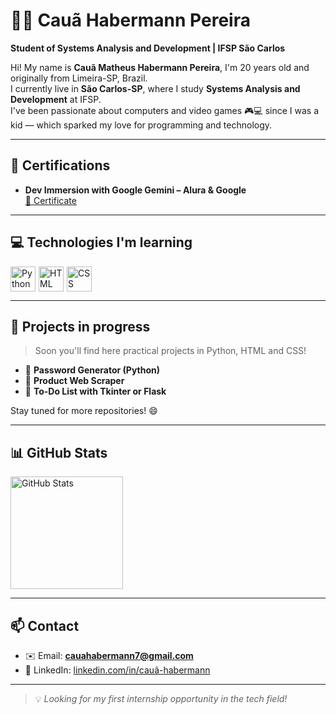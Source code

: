 # 👨‍💻 Cauã Habermann Pereira

**Student of Systems Analysis and Development | IFSP São Carlos**

Hi! My name is **Cauã Matheus Habermann Pereira**, I'm 20 years old and originally from Limeira-SP, Brazil.  
I currently live in **São Carlos-SP**, where I study **Systems Analysis and Development** at IFSP.  
I've been passionate about computers and video games 🎮💻 since I was a kid — which sparked my love for programming and technology.

---

## 🏅 Certifications

- **Dev Immersion with Google Gemini – Alura & Google**  
  [📄 Certificate](https://github.com/BABERMANN/BABERMANN/blob/main/certificados/certificado-google-gemini.png-1.png?raw=true)

---

## 💻 Technologies I'm learning

<div style="display: flex; gap: 5px;">
  <img alt="Python" title="Python" width="40px" src="https://cdn.jsdelivr.net/gh/devicons/devicon/icons/python/python-original.svg"/>
  <img alt="HTML" title="HTML" width="40px" src="https://cdn.jsdelivr.net/gh/devicons/devicon/icons/html5/html5-original.svg"/>
  <img alt="CSS" title="CSS" width="40px" src="https://cdn.jsdelivr.net/gh/devicons/devicon/icons/css3/css3-original.svg"/>
</div>

---

## 🚀 Projects in progress

> Soon you'll find here practical projects in Python, HTML and CSS!

- 🔐 **Password Generator (Python)**
- 🛒 **Product Web Scraper**
- 📝 **To-Do List with Tkinter or Flask**

Stay tuned for more repositories! 😄

---

## 📊 GitHub Stats

<img alt="GitHub Stats" height="180em" src="https://github-readme-stats.vercel.app/api?username=babermann&show_icons=true&theme=tokyonight&locale=en" />

---

## 📫 Contact

- ✉️ Email: **cauahabermann7@gmail.com**  
- 🔗 LinkedIn: [linkedin.com/in/cauã-habermann](https://www.linkedin.com/in/cauã-habermann/)

---

> 💡 *Looking for my first internship opportunity in the tech field!*

  
